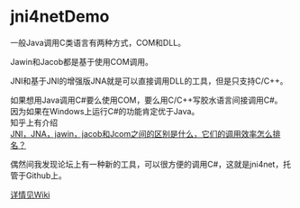 # jni4netDemo

一般Java调用C类语言有两种方式，COM和DLL。  

Jawin和Jacob都是基于使用COM调用。

JNI和基于JNI的增强版JNA就是可以直接调用DLL的工具，但是只支持C/C++。  

如果想用Java调用C#要么使用COM，要么用C/C++写胶水语言间接调用C#。  
因为如果在Windows上运行C#的功能肯定优于Java。  
知乎上有介绍  
[JNI，JNA，jawin，jacob和Jcom之间的区别是什么，它们的调用效率怎么排名？](https://www.zhihu.com/question/48816879)


偶然间我发现论坛上有一种新的工具，可以很方便的调用C#，这就是jni4net，托管于Github上。

[详情见Wiki](https://github.com/fanspaceshow/jni4netDemo/wiki)
